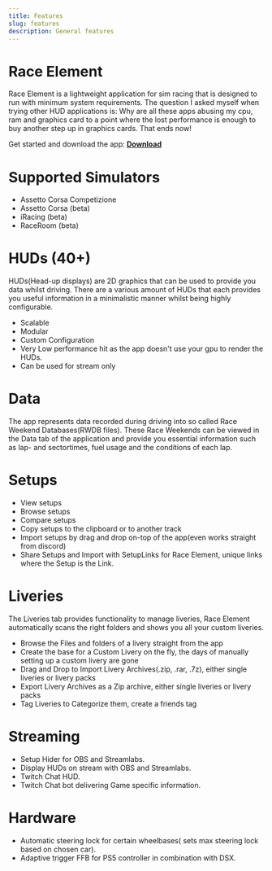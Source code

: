 ```yaml
---
title: Features
slug: features
description: General features
---
```


# Race Element
Race Element is a lightweight application for sim racing that is designed to run with minimum system requirements. The question I asked myself when trying other HUD applications is: Why are all these apps abusing my cpu, ram and graphics card to a point where the lost performance is enough to buy another step up in graphics cards. That ends now!

Get started and download the app: **[Download](/guide/how-to-get-started)**

# Supported Simulators
- Assetto Corsa Competizione
- Assetto Corsa (beta)
- iRacing (beta)
- RaceRoom (beta)

# HUDs (40+)
HUDs(Head-up displays) are 2D graphics that can be used to provide you data whilst driving. There are a various amount of HUDs that each provides you useful information in a minimalistic manner whilst being highly configurable.
- Scalable
- Modular
- Custom Configuration
- Very Low performance hit as the app doesn't use your gpu to render the HUDs.
- Can be used for stream only

# Data
The app represents data recorded during driving into so called Race Weekend Databases(RWDB files). These Race Weekends can be viewed in the Data tab of the application and provide you essential information such as lap- and sectortimes, fuel usage and the conditions of each lap.

# Setups
- View setups
- Browse setups
- Compare setups
- Copy setups to the clipboard or to another track
- Import setups by drag and drop on-top of the app(even works straight from discord)
- Share Setups and Import with SetupLinks for Race Element, unique links where the Setup is the Link.

# Liveries
The Liveries tab provides functionality to manage liveries, Race Element automatically scans the right folders and shows you all your custom liveries.
- Browse the Files and folders of a livery straight from the app
- Create the base for a Custom Livery on the fly, the days of manually setting up a custom livery are gone
- Drag and Drop to Import Livery Archives(.zip, .rar, .7z), either single liveries or livery packs
- Export Livery Archives as a Zip archive, either single liveries or livery packs
- Tag Liveries to Categorize them, create a friends tag

# Streaming
- Setup Hider for OBS and Streamlabs.
- Display HUDs on stream with OBS and Streamlabs.
- Twitch Chat HUD.
- Twitch Chat bot delivering Game specific information.

# Hardware
- Automatic steering lock for certain wheelbases( sets max steering lock based on chosen car).
- Adaptive trigger FFB for PS5 controller in combination with DSX.
